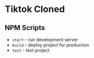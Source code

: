# Tiktok Cloned

## NPM Scripts

* `start` - run development server
* `build` - deploy project for production
* `test` - test project